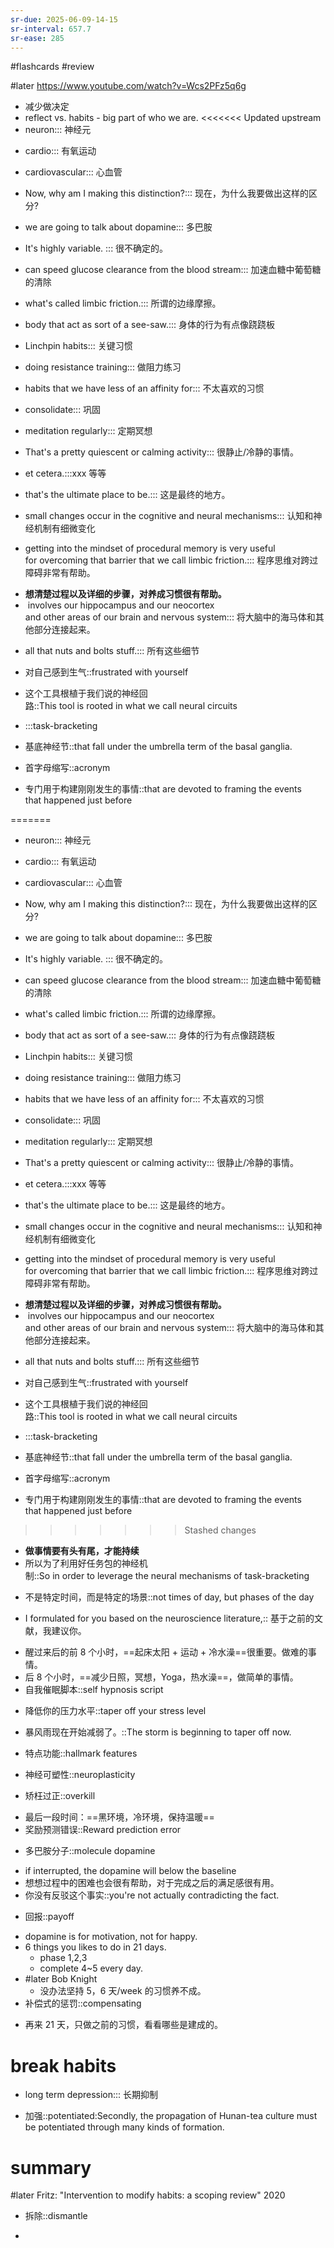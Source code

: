 ```yaml
---
sr-due: 2025-06-09-14-15
sr-interval: 657.7
sr-ease: 285
---
```


#flashcards 
#review

#later https://www.youtube.com/watch?v=Wcs2PFz5q6g
- 减少做决定
- reflect  vs. habits - big part of who we are.
<<<<<<< Updated upstream
- neuron::: 神经元
<!--SR:!2024-08-03,33,279!2024-07-27,26,259-->
- cardio::: 有氧运动
<!--SR:!2024-09-10,71,259!2024-08-30,60,259-->
- cardiovascular::: 心血管
<!--SR:!2025-06-28,362,190!2024-07-21,20,259-->
- Now, why am I making this distinction?::: 现在，为什么我要做出这样的区分?
<!--SR:!2026-07-10,739,250!2024-09-08,69,259-->
- we are going to talk about dopamine::: 多巴胺
<!--SR:!2024-11-16,138,230!2024-07-26,25,259-->
- It's highly variable. ::: 很不确定的。
<!--SR:!2024-03-24,9,259!2024-07-30,29,259-->
- can speed glucose clearance from the blood stream::: 加速血糖中葡萄糖的清除
<!--SR:!2024-09-18,79,257!2024-07-23,22,259-->
- what's called limbic friction.::: 所谓的边缘摩擦。
<!--SR:!2026-06-27,754,250!2024-07-23,22,259-->
- body that act as sort of a see-saw.::: 身体的行为有点像跷跷板
<!--SR:!2024-08-26,56,259!2024-08-30,60,259-->
- Linchpin habits::: 关键习惯
<!--SR:!2026-05-04,700,245!2024-10-29,120,145-->
- doing resistance training::: 做阻力练习
<!--SR:!2024-07-27,26,259!2024-07-21,20,259-->
- habits that we have less of an affinity for::: 不太喜欢的习惯
<!--SR:!2024-07-28,27,259!2024-07-22,21,259-->
- consolidate::: 巩固
<!--SR:!2024-09-02,63,259!2024-07-21,20,259-->
- meditation regularly::: 定期冥想
<!--SR:!2024-11-14,428,265!2024-07-25,52,259-->
- That's a pretty quiescent or calming activity::: 很静止/冷静的事情。
<!--SR:!2024-08-26,56,259!2024-04-18,23,259-->
- et cetera.:::xxx 等等
<!--SR:!2024-08-30,60,259!2024-07-25,24,259-->
- that's the ultimate place to be.::: 这是最终的地方。
<!--SR:!2024-09-15,76,259!2024-09-15,76,259-->
- small changes occur in the cognitive and neural mechanisms::: 认知和神经机制有细微变化
<!--SR:!2024-07-26,25,259!2024-09-07,68,259-->
- getting into the mindset of procedural memory is very useful for overcoming that barrier that we call limbic friction.::: 程序思维对跨过障碍非常有帮助。
<!--SR:!2025-05-01,499,250!2024-07-20,19,259-->
- **想清楚过程以及详细的步骤，对养成习惯很有帮助。**
-  involves our hippocampus and our neocortex and other areas of our brain and nervous system::: 将大脑中的海马体和其他部分连接起来。
<!--SR:!2024-07-20,19,259!2024-09-18,79,259-->
- all that nuts and bolts stuff.::: 所有这些细节
<!--SR:!2024-08-20,50,259!2024-07-23,22,259-->
- 对自己感到生气::frustrated with yourself
<!--SR:!2024-09-16,77,257-->
- 这个工具根植于我们说的神经回路::This tool is rooted in what we call neural circuits
<!--SR:!2024-03-24,9,259-->
- :::task-bracketing
<!--SR:!2026-12-01,883,272!2024-09-18,79,257-->
- 基底神经节::that fall under the umbrella term of the basal ganglia.
<!--SR:!2024-07-30,29,259-->
- 首字母缩写::acronym
<!--SR:!2024-03-22,7,259-->
- 专门用于构建刚刚发生的事情::that are devoted to framing the events that happened just before
<!--SR:!2024-07-23,22,259-->
=======
- neuron::: 神经元
<!--SR:!2024-09-13,74,259!2024-08-24,54,259-->
- cardio::: 有氧运动
<!--SR:!2024-08-27,57,259!2024-08-21,51,259-->
- cardiovascular::: 心血管
<!--SR:!2025-05-31,442,210!2024-09-18,79,259-->
- Now, why am I making this distinction?::: 现在，为什么我要做出这样的区分?
<!--SR:!2026-05-06,674,250!2024-03-22,7,259-->
- we are going to talk about dopamine::: 多巴胺
<!--SR:!2024-07-21,20,259!2024-07-23,22,259-->
- It's highly variable. ::: 很不确定的。
<!--SR:!2024-07-22,21,259!2024-08-31,61,259-->
- can speed glucose clearance from the blood stream::: 加速血糖中葡萄糖的清除
<!--SR:!2024-07-21,20,259!2024-03-22,7,259-->
- what's called limbic friction.::: 所谓的边缘摩擦。
<!--SR:!2025-05-04,415,205!2024-08-26,56,259-->
- body that act as sort of a see-saw.::: 身体的行为有点像跷跷板
<!--SR:!2024-09-07,68,259!2024-09-09,70,259-->
- Linchpin habits::: 关键习惯
<!--SR:!2024-07-30,29,259!2024-09-15,76,259-->
- doing resistance training::: 做阻力练习
<!--SR:!2024-09-03,64,259!2024-09-14,75,259-->
- habits that we have less of an affinity for::: 不太喜欢的习惯
<!--SR:!2026-05-20,688,250!2024-07-24,23,259-->
- consolidate::: 巩固
<!--SR:!2024-08-25,55,259!2024-07-27,26,259-->
- meditation regularly::: 定期冥想
<!--SR:!2024-08-30,60,259!2024-07-21,20,259-->
- That's a pretty quiescent or calming activity::: 很静止/冷静的事情。
<!--SR:!2024-07-25,24,259!2024-09-07,68,259-->
- et cetera.:::xxx 等等
<!--SR:!2024-04-02,263,245!2024-07-29,28,259-->
- that's the ultimate place to be.::: 这是最终的地方。
<!--SR:!2024-09-08,69,259!2024-08-22,52,259-->
- small changes occur in the cognitive and neural mechanisms::: 认知和神经机制有细微变化
<!--SR:!2025-05-08,419,205!2024-08-30,60,259-->
- getting into the mindset of procedural memory is very useful for overcoming that barrier that we call limbic friction.::: 程序思维对跨过障碍非常有帮助。
<!--SR:!2024-09-07,68,259!2024-07-30,29,259-->
- **想清楚过程以及详细的步骤，对养成习惯很有帮助。**
-  involves our hippocampus and our neocortex and other areas of our brain and nervous system::: 将大脑中的海马体和其他部分连接起来。
<!--SR:!2024-07-30,29,259!2024-07-22,21,259-->
- all that nuts and bolts stuff.::: 所有这些细节
<!--SR:!2024-09-15,76,259!2024-07-26,25,259-->
- 对自己感到生气::frustrated with yourself
<!--SR:!2025-03-12,362,192-->
- 这个工具根植于我们说的神经回路::This tool is rooted in what we call neural circuits
<!--SR:!2024-03-25,10,259-->
- :::task-bracketing
<!--SR:!2024-09-03,64,257!2024-07-22,21,259-->
- 基底神经节::that fall under the umbrella term of the basal ganglia.
<!--SR:!2024-04-13,18,259-->
- 首字母缩写::acronym
<!--SR:!2024-07-26,25,259-->
- 专门用于构建刚刚发生的事情::that are devoted to framing the events that happened just before
<!--SR:!2024-07-22,21,259-->
>>>>>>> Stashed changes
- **做事情要有头有尾，才能持续**
- 所以为了利用好任务包的神经机制::So in order to leverage the neural mechanisms of task-bracketing
<!--SR:!2024-09-04,65,259-->
- 不是特定时间，而是特定的场景::not times of day, but phases of the day
<!--SR:!2024-07-22,21,259-->
- I formulated for you based on the neuroscience literature,:: 基于之前的文献，我建议你。
<!--SR:!2024-08-24,54,259-->
- 醒过来后的前 8 个小时，==起床太阳 + 运动 + 冷水澡==很重要。做难的事情。
- 后 8 个小时，==减少日照，冥想，Yoga，热水澡==，做简单的事情。
- 自我催眠脚本::self hypnosis script
<!--SR:!2024-08-27,57,259-->
- 降低你的压力水平::taper off your stress level
<!--SR:!2024-07-21,20,259-->
- 暴风雨现在开始减弱了。::The storm is beginning to taper off now.
<!--SR:!2024-07-23,22,259-->
- 特点功能::hallmark features
<!--SR:!2024-08-23,53,259-->
- 神经可塑性::neuroplasticity
<!--SR:!2024-08-25,55,259-->
- 矫枉过正::overkill
<!--SR:!2024-11-21,171,152-->
- 最后一段时间：==黑环境，冷环境，保持温暖==
- 奖励预测错误::Reward prediction error
<!--SR:!2024-07-27,26,259-->
- 多巴胺分子::molecule dopamine
<!--SR:!2024-07-30,29,259-->
- if interrupted, the dopamine will below the baseline
- 想想过程中的困难也会很有帮助，对于完成之后的满足感很有用。
- 你没有反驳这个事实::you're not actually contradicting the fact.
<!--SR:!2024-08-29,59,259-->
- 回报::payoff
<!--SR:!2024-07-04,111,147-->
- dopamine is for motivation, not for happy.
- 6 things you likes to do in 21 days.
	- phase 1,2,3
	- complete 4~5 every day.
- #later Bob Knight
	- 没办法坚持 5，6 天/week 的习惯养不成。
- 补偿式的惩罚::compensating
<!--SR:!2024-08-02,60,259-->
- 再来 21 天，只做之前的习惯，看看哪些是建成的。
# break habits
- long term depression::: 长期抑制
<!--SR:!2024-04-14,19,259!2024-08-30,60,259-->
- 加强::potentiated:Secondly, the propagation of Hunan-tea culture must be potentiated through many kinds of formation.
<!--SR:!2024-07-30,29,259-->

# summary
#later Fritz: "Intervention to modify habits: a scoping review"      2020


- 拆除::dismantle
<!--SR:!2024-08-05,35,237-->
- 


